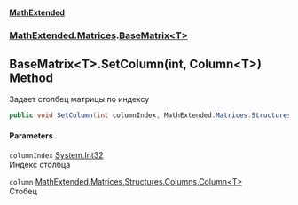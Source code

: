 #### [MathExtended](index.md 'index')
### [MathExtended.Matrices](MathExtended_Matrices.md 'MathExtended.Matrices').[BaseMatrix&lt;T&gt;](MathExtended_Matrices_BaseMatrix_T_.md 'MathExtended.Matrices.BaseMatrix&lt;T&gt;')
## BaseMatrix&lt;T&gt;.SetColumn(int, Column&lt;T&gt;) Method
Задает столбец матрицы по индексу  
```csharp
public void SetColumn(int columnIndex, MathExtended.Matrices.Structures.Columns.Column<T> column);
```
#### Parameters
<a name='MathExtended_Matrices_BaseMatrix_T__SetColumn(int_MathExtended_Matrices_Structures_Columns_Column_T_)_columnIndex'></a>
`columnIndex` [System.Int32](https://docs.microsoft.com/en-us/dotnet/api/System.Int32 'System.Int32')  
Индекс столбца
  
<a name='MathExtended_Matrices_BaseMatrix_T__SetColumn(int_MathExtended_Matrices_Structures_Columns_Column_T_)_column'></a>
`column` [MathExtended.Matrices.Structures.Columns.Column&lt;](MathExtended_Matrices_Structures_Columns_Column_T_.md 'MathExtended.Matrices.Structures.Columns.Column&lt;T&gt;')[T](MathExtended_Matrices_BaseMatrix_T_.md#MathExtended_Matrices_BaseMatrix_T__T 'MathExtended.Matrices.BaseMatrix&lt;T&gt;.T')[&gt;](MathExtended_Matrices_Structures_Columns_Column_T_.md 'MathExtended.Matrices.Structures.Columns.Column&lt;T&gt;')  
Стобец
  
